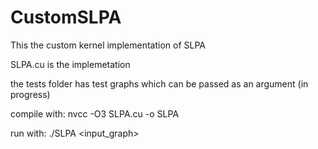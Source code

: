 # CustomSLPA

This the custom kernel implementation of SLPA 

SLPA.cu is the implemetation

the tests folder has test graphs which can be passed as an argument (in progress)

compile with:
nvcc -O3 SLPA.cu -o SLPA

run with:
./SLPA <input_graph>
